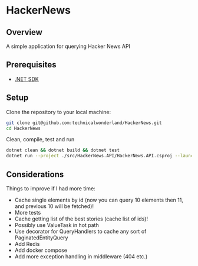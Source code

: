 # HackerNews

## Overview
A simple application for querying Hacker News API

## Prerequisites
- [.NET SDK](https://dotnet.microsoft.com/download)

## Setup
Clone the repository to your local machine:
```bash
git clone git@github.com:technicalwonderland/HackerNews.git
cd HackerNews
```
Clean, compile, test and run
```bash
dotnet clean && dotnet build && dotnet test
dotnet run --project ./src/HackerNews.API/HackerNews.API.csproj --launch-profile "https"
```

## Considerations
Things to improve if I had more time:
- Cache single elements by id (now you can query 10 elements then 11, and previous 10 will be fetched)!
- More tests
- Cache getting list of the best stories (cache list of ids)!
- Possibly use ValueTask in hot path
- Use decorator for QueryHandlers to cache any sort of PaginatedEntityQuery
- Add Redis
- Add docker compose
- Add more exception handling in middleware (404 etc.)